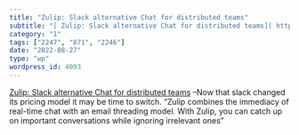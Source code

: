 ```yaml
---
title: "Zulip: Slack alternative Chat for distributed teams"
subtitle: "[ Zulip: Slack alternative Chat for distributed teams]( https://zulip.com/) –Now that slack changed ..."
category: "1"
tags: ["2247", "871", "2246"]
date: "2022-08-27"
type: "wp"
wordpress_id: 4093
---
```

[ Zulip: Slack alternative Chat for distributed teams]( https://zulip.com/) –Now that slack changed its pricing model it may be time to switch. “Zulip combines the immediacy of real-time chat with an email threading model. With Zulip, you can catch up on important conversations while ignoring irrelevant ones”